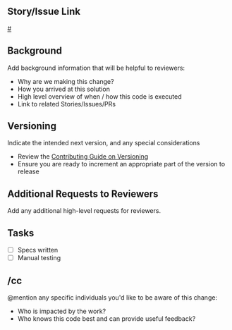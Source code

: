 Story/Issue Link
-----

[#]()

Background
-----

Add background information that will be helpful to reviewers:

* Why are we making this change?
* How you arrived at this solution
* High level overview of when / how this code is executed
* Link to related Stories/Issues/PRs

Versioning
-----

Indicate the intended next version, and any special considerations

* Review the [Contributing Guide on Versioning](CONTRIBUTING.md#versioning)
* Ensure you are ready to increment an appropriate part of the version to release

Additional Requests to Reviewers
-----

Add any additional high-level requests for reviewers.

Tasks
-----

* [ ] Specs written
* [ ] Manual testing

/cc
-----

@mention any specific individuals you'd like to be aware of this change:

* Who is impacted by the work?
* Who knows this code best and can provide useful feedback?
